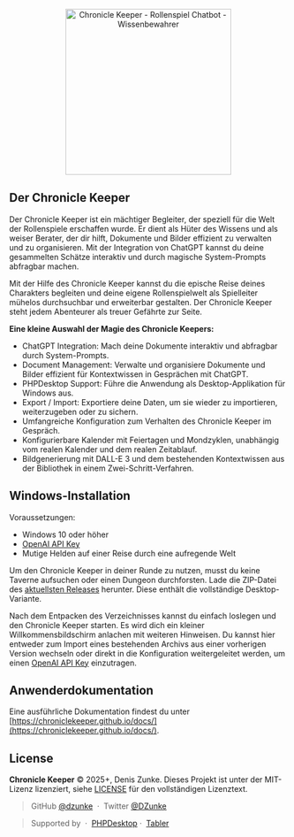 <p align="center">
    <a href="https://github.com/ChronicleKeeper/ChronicleKeeper">
        <img 
            src="https://raw.githubusercontent.com/ChronicleKeeper/ChronicleKeeper/main/assets/images/logo.png" 
            alt="Chronicle Keeper - Rollenspiel Chatbot - Wissenbewahrer" 
            width="300"
        >
    </a>
</p>

## Der Chronicle Keeper

Der Chronicle Keeper ist ein mächtiger Begleiter, der speziell für die Welt der Rollenspiele erschaffen wurde. Er dient als 
Hüter des Wissens und als weiser Berater, der dir hilft, Dokumente und Bilder effizient zu verwalten und zu organisieren. 
Mit der Integration von ChatGPT kannst du deine gesammelten Schätze interaktiv und durch magische System-Prompts 
abfragbar machen.

Mit der Hilfe des Chronicle Keeper kannst du die epische Reise deines Charakters begleiten und deine eigene Rollenspielwelt 
als Spielleiter mühelos durchsuchbar und erweiterbar gestalten. Der Chronicle Keeper steht jedem Abenteurer als treuer
Gefährte zur Seite.

**Eine kleine Auswahl der Magie des Chronicle Keepers:**

- ChatGPT Integration: Mach deine Dokumente interaktiv und abfragbar durch System-Prompts.
- Document Management: Verwalte und organisiere Dokumente und Bilder effizient für Kontextwissen in Gesprächen mit ChatGPT.
- PHPDesktop Support: Führe die Anwendung als Desktop-Applikation für Windows aus.
- Export / Import: Exportiere deine Daten, um sie wieder zu importieren, weiterzugeben oder zu sichern.
- Umfangreiche Konfiguration zum Verhalten des Chronicle Keeper im Gespräch.
- Konfigurierbare Kalender mit Feiertagen und Mondzyklen, unabhängig vom realen Kalender und dem realen Zeitablauf.
- Bildgenerierung mit DALL-E 3 und dem bestehenden Kontextwissen aus der Bibliothek in einem Zwei-Schritt-Verfahren.

## Windows-Installation

Voraussetzungen:

- Windows 10 oder höher
- [OpenAI API Key](https://platform.openai.com/api-keys)
- Mutige Helden auf einer Reise durch eine aufregende Welt

Um den Chronicle Keeper in deiner Runde zu nutzen, musst du keine Taverne aufsuchen oder einen Dungeon durchforsten.
Lade die ZIP-Datei des [aktuellsten Releases](https://github.com/ChronicleKeeper/ChronicleKeeper/releases/latest) herunter.
Diese enthält die vollständige Desktop-Variante.

Nach dem Entpacken des Verzeichnisses kannst du einfach loslegen und den Chronicle Keeper starten. Es wird dich ein kleiner
Willkommensbildschirm anlachen mit weiteren Hinweisen. Du kannst hier entweder zum Import eines bestehenden Archivs
aus einer vorherigen Version wechseln oder direkt in die Konfiguration weitergeleitet werden, um einen
[OpenAI API Key](https://platform.openai.com/api-keys) einzutragen.

## Anwenderdokumentation

Eine ausführliche Dokumentation findest du unter [https://chroniclekeeper.github.io/docs/](https://chroniclekeeper.github.io/docs/).

## License

**Chronicle Keeper** © 2025+, Denis Zunke. Dieses Projekt ist unter der MIT-Lizenz lizenziert, 
siehe [LICENSE](LICENSE) für den vollständigen Lizenztext.

> GitHub [@dzunke](https://github.com/DZunke) &nbsp;&middot;&nbsp;
> Twitter [@DZunke](https://twitter.com/DZunke)

> Supported by &nbsp;&middot;&nbsp;
> [PHPDesktop](https://github.com/cztomczak/phpdesktop)&nbsp;&middot;&nbsp;
> [Tabler](https://tabler.io)
